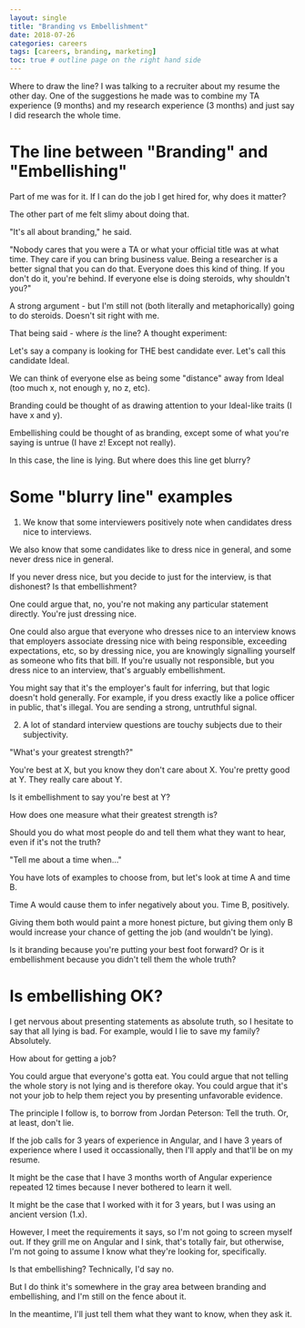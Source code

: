 ```yaml
---
layout: single
title: "Branding vs Embellishment"
date: 2018-07-26
categories: careers
tags: [careers, branding, marketing]
toc: true # outline page on the right hand side
---
```


Where to draw the line? I was talking to a recruiter about my resume the other day. One of the suggestions he made was to combine my TA experience (9 months) and my research experience (3 months) and just say I did research the whole time.

# The line between "Branding" and "Embellishing"

Part of me was for it. If I can do the job I get hired for, why does it matter?

The other part of me felt slimy about doing that.

"It's all about branding," he said.

"Nobody cares that you were a TA or what your official title was at what time. They care if you can bring business value. Being a researcher is a better signal that you can do that. Everyone does this kind of thing. If you don't do it, you're behind. If everyone else is doing steroids, why shouldn't you?"

A strong argument - but I'm still not (both literally and metaphorically) going to do steroids. Doesn't sit right with me.

That being said - where *is* the line? A thought experiment:

Let's say a company is looking for THE best candidate ever. Let's call this candidate Ideal.

We can think of everyone else as being some "distance" away from Ideal (too much x, not enough y, no z, etc).

Branding could be thought of as drawing attention to your Ideal-like traits (I have x and y).

Embellishing could be thought of as branding, except some of what you're saying is untrue (I have z! Except not really).

In this case, the line is lying. But where does this line get blurry?

# Some "blurry line" examples

1. We know that some interviewers positively note when candidates dress nice to interviews.

We also know that some candidates like to dress nice in general, and some never dress nice in general.

If you never dress nice, but you decide to just for the interview, is that dishonest? Is that embellishment?

One could argue that, no, you're not making any particular statement directly. You're just dressing nice.

One could also argue that everyone who dresses nice to an interview knows that employers associate dressing nice with being responsible, exceeding expectations, etc, so by dressing nice, you are knowingly signalling yourself as someone who fits that bill. If you're usually not responsible, but you dress nice to an interview, that's arguably embellishment.

You might say that it's the employer's fault for inferring, but that logic doesn't hold generally. For example, if you dress exactly like a police officer in public, that's illegal. You are sending a strong, untruthful signal.

2. A lot of standard interview questions are touchy subjects due to their subjectivity.

"What's your greatest strength?"

You're best at X, but you know they don't care about X. You're pretty good at Y. They really care about Y.

Is it embellishment to say you're best at Y?

How does one measure what their greatest strength is?

Should you do what most people do and tell them what they want to hear, even if it's not the truth?

"Tell me about a time when..."

You have lots of examples to choose from, but let's look at time A and time B.

Time A would cause them to infer negatively about you. Time B, positively.

Giving them both would paint a more honest picture, but giving them only B would increase your chance of getting the job (and wouldn't be lying).

Is it branding because you're putting your best foot forward? Or is it embellishment because you didn't tell them the whole truth?

# Is embellishing OK?

I get nervous about presenting statements as absolute truth, so I hesitate to say that all lying is bad. For example, would I lie to save my family? Absolutely.

How about for getting a job?

You could argue that everyone's gotta eat. You could argue that not telling the whole story is not lying and is therefore okay. You could argue that it's not your job to help them reject you by presenting unfavorable evidence.

The principle I follow is, to borrow from Jordan Peterson: Tell the truth. Or, at least, don't lie.

If the job calls for 3 years of experience in Angular, and I have 3 years of experience where I used it occassionally, then I'll apply and that'll be on my resume.

It might be the case that I have 3 months worth of Angular experience repeated 12 times because I never bothered to learn it well.

It might be the case that I worked with it for 3 years, but I was using an ancient version (1.x).

However, I meet the requirements it says, so I'm not going to screen myself out. If they grill me on Angular and I sink, that's totally fair, but otherwise, I'm not going to assume I know what they're looking for, specifically.

Is that embellishing? Technically, I'd say no.

But I do think it's somewhere in the gray area between branding and embellishing, and I'm still on the fence about it.

In the meantime, I'll just tell them what they want to know, when they ask it.